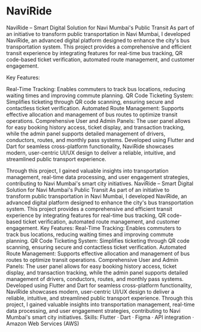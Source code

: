 # NaviRide
NaviRide – Smart Digital Solution for Navi Mumbai's Public Transit
As part of an initiative to transform public transportation in Navi Mumbai, I developed NaviRide, an advanced digital platform designed to enhance the city's bus transportation system. This project provides a comprehensive and efficient transit experience by integrating features for real-time bus tracking, QR code-based ticket verification, automated route management, and customer engagement.

Key Features:

Real-Time Tracking: Enables commuters to track bus locations, reducing waiting times and improving commute planning.
QR Code Ticketing System: Simplifies ticketing through QR code scanning, ensuring secure and contactless ticket verification.
Automated Route Management: Supports effective allocation and management of bus routes to optimize transit operations.
Comprehensive User and Admin Panels: The user panel allows for easy booking history access, ticket display, and transaction tracking, while the admin panel supports detailed management of drivers, conductors, routes, and monthly pass systems.
Developed using Flutter and Dart for seamless cross-platform functionality, NaviRide showcases modern, user-centric UI/UX design to deliver a reliable, intuitive, and streamlined public transport experience.

Through this project, I gained valuable insights into transportation management, real-time data processing, and user engagement strategies, contributing to Navi Mumbai's smart city initiatives.
NaviRide – Smart Digital Solution for Navi Mumbai's Public Transit As part of an initiative to transform public transportation in Navi Mumbai, I developed NaviRide, an advanced digital platform designed to enhance the city's bus transportation system. This project provides a comprehensive and efficient transit experience by integrating features for real-time bus tracking, QR code-based ticket verification, automated route management, and customer engagement. Key Features: Real-Time Tracking: Enables commuters to track bus locations, reducing waiting times and improving commute planning. QR Code Ticketing System: Simplifies ticketing through QR code scanning, ensuring secure and contactless ticket verification. Automated Route Management: Supports effective allocation and management of bus routes to optimize transit operations. Comprehensive User and Admin Panels: The user panel allows for easy booking history access, ticket display, and transaction tracking, while the admin panel supports detailed management of drivers, conductors, routes, and monthly pass systems. Developed using Flutter and Dart for seamless cross-platform functionality, NaviRide showcases modern, user-centric UI/UX design to deliver a reliable, intuitive, and streamlined public transport experience. Through this project, I gained valuable insights into transportation management, real-time data processing, and user engagement strategies, contributing to Navi Mumbai's smart city initiatives.
Skills: Flutter · Dart · Figma · API integration · Amazon Web Services (AWS)
